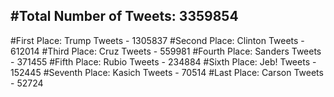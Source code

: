 #Total Number of Tweets: 3359854 
---
#First Place: Trump Tweets - 1305837
#Second Place: Clinton Tweets - 612014
#Third Place: Cruz Tweets - 559981
#Fourth Place: Sanders Tweets - 371455
#Fifth Place: Rubio Tweets - 234884
#Sixth Place: Jeb! Tweets - 152445
#Seventh Place: Kasich Tweets - 70514
#Last Place: Carson Tweets - 52724
